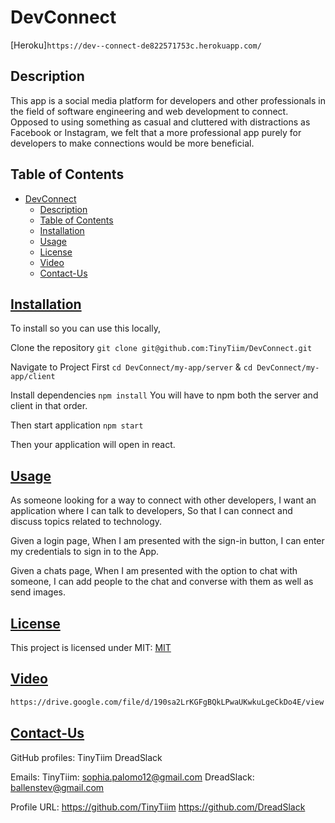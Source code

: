# DevConnect

[Heroku]`https://dev--connect-de822571753c.herokuapp.com/`

## Description

This app is a social media platform for developers and other professionals in the field of software engineering and web development to connect. Opposed to using something as casual and cluttered with distractions as Facebook or Instagram, we felt that a more professional app purely for developers to make connections would be more beneficial.

## Table of Contents

- [DevConnect](#devconnectl)
  - [Description](#description)
  - [Table of Contents](#table-of-contents)
  - [Installation](#installation)
  - [Usage](#usage)
  - [License](#license)
  - [Video](#video)
  - [Contact-Us](#contact-us)

## [Installation](#table-of-contents)

To install so you can use this locally,

 Clone the repository
 `git clone git@github.com:TinyTiim/DevConnect.git`

 Navigate to Project
 First `cd DevConnect/my-app/server` & `cd DevConnect/my-app/client`

Install dependencies 
  `npm install` You will have to npm both the server and client in that order.

Then start application
  `npm start`

  Then your application will open in react.

## [Usage](#table-of-contents)

As someone looking for a way to connect with other developers,
I want an application where I can talk to developers,
So that I can connect and discuss topics related to technology.

Given a login page,
When I am presented with the sign-in button, 
I can enter my credentials to sign in to the App.

Given a chats page, 
When I am presented with the option to chat with someone,
I can add people to the chat and converse with them as well as send images.

## [License](#table-of-contents)

This project is licensed under MIT:
[MIT](https://opensource.org/licenses/mit)

## [Video](#table-of-contents)

```md
https://drive.google.com/file/d/190sa2LrKGFgBQkLPwaUKwkuLgeCkDo4E/view
```

## [Contact-Us](#table-of-contents)

GitHub profiles:
TinyTiim
DreadSlack

Emails:
TinyTiim: sophia.palomo12@gmail.com
DreadSlack: ballenstev@gmail.com


Profile URL:
https://github.com/TinyTiim
https://github.com/DreadSlack

